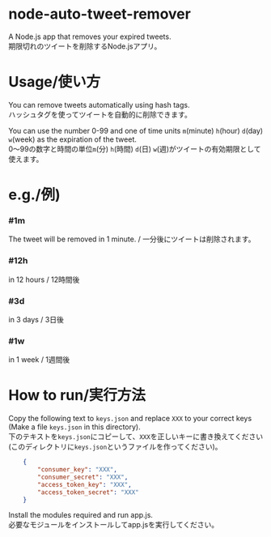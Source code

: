 # node-auto-tweet-remover
A Node.js app that removes your expired tweets.  
期限切れのツイートを削除するNode.jsアプリ。

# Usage/使い方
You can remove tweets automatically using hash tags.  
ハッシュタグを使ってツイートを自動的に削除できます。

You can use the number 0-99 and one of time units `m`(minute) `h`(hour) `d`(day) `w`(week) as the expiration of the tweet.  
0〜99の数字と時間の単位`m`(分) `h`(時間) `d`(日) `w`(週)がツイートの有効期限として使えます。

# e.g./例)
### #1m
The tweet will be removed in 1 minute. / 一分後にツイートは削除されます。

### #12h
in 12 hours / 12時間後

### #3d
in 3 days / 3日後

### #1w
in 1 week / 1週間後

# How to run/実行方法
Copy the following text to `keys.json` and replace `XXX` to your correct keys (Make a file `keys.json` in this directory).  
下のテキストを`keys.json`にコピーして、`XXX`を正しいキーに書き換えてください(このディレクトリに`keys.json`というファイルを作ってください)。 
```json
	{  
		"consumer_key": "XXX",  
		"consumer_secret": "XXX",  
		"access_token_key": "XXX",  
		"access_token_secret": "XXX"  
	}
```

Install the modules required and run app.js.  
必要なモジュールをインストールしてapp.jsを実行してください。
